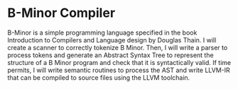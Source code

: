 # B-Minor Compiler

B-Minor is a simple programming language specified in the book Introduction to Compilers and Language design by Douglas Thain. I will create a scanner to correctly tokenize B Minor. Then, I will write a parser to process tokens and generate an Abstract Syntax Tree to represent the structure of a B Minor program and check that it is syntactically valid. If time permits, I will write semantic routines to process the AST and write LLVM-IR that can be compiled to source files using the LLVM toolchain.
